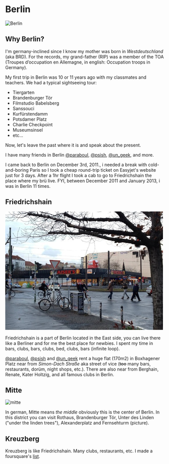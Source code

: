 # Berlin

![Berlin](http://24.media.tumblr.com/tumblr_m8dwv5WeSN1qi7mwbo1_500.jpg)

## Why Berlin?

I'm germany-inclined since I know my mother was born in _Westdeutschland_ (aka BRD). For the records, my grand-father (RIP) was a member of the TOA (Troupes d’occupation en Allemagne, in english: Occupation troops in Germany).

My first trip in Berlin was 10 or 11 years ago with my classmates and teachers. We had a typical sightseeing tour:

* Tiergarten
* Brandenburger Tör
* Filmstudio Babelsberg
* Sanssouci
* Kurfürstendamm
* Potsdamer Platz
* Charlie Checkpoint
* Museumsinsel
* etc...

Now, let's leave the past where it is and speak about the present. 

I have many friends in Berlin [@paraboul](http://twitter.com/paraboul), [@psish](http://twitter.com/psish), [@un_geek](http://twitter.com/un_geek), and more. 

I came back to Berlin on December 3rd, 2011., i needed a break with cold-and-boring Paris so I took a cheap round-trip ticket on Easyjet's website just for 3 days. After a 1hr flight I took a cab to go to Friedrichshain the place where my brü live. FYI, between December 2011 and January 2013, i was in Berlin 11 times.


## Friedrichshain

![friedrichshain](images/berlin/kaisers.jpg)

Friedrichshain is a part of Berlin located in the East side, you can live there like a Berliner and for me the best place for newbies. I spent my time in bars, clubs, bars, clubs, bed, clubs, bars (infinite loop).


[@paraboul](http://twitter.com/paraboul), [@psish](http://twitter.com/psish) and [@un_geek](http://twitter.com/un_geek) rent a huge flat (170m2) in Boxhagener Platz near from _Simon-Dach Straße_ aka street of vice (~~too~~ many bars, restaurants, dorüm, night shops, etc.). There are also near from Berghain, Renate, Kater Holtzig, and all famous clubs in Berlin.

## Mitte

![mitte](http://distilleryimage4.s3.amazonaws.com/a4f8954c132011e2998822000a1fbc5d_7.jpg)

In german, Mitte means _the middle_ obviously this is the center of Berlin. In this district you can visit Rothaus, Brandenburger Tör, Unter des Linden ("under the linden trees"), Alexanderplatz and Fernsehturm (picture).

## Kreuzberg

Kreuzberg is like Friedrichshain. Many clubs, restaurants, etc. I made a foursquare's [list](https://foursquare.com/martinzack/list/berlin).

